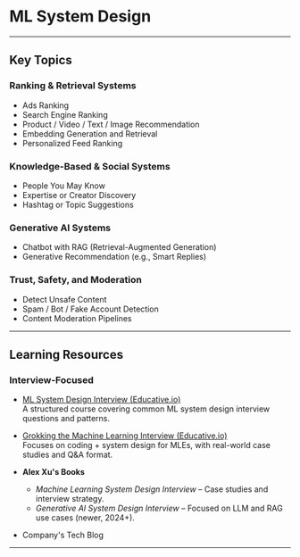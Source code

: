 # ML System Design

---

## Key Topics

### Ranking & Retrieval Systems
- Ads Ranking
- Search Engine Ranking
- Product / Video / Text / Image Recommendation
- Embedding Generation and Retrieval
- Personalized Feed Ranking

### Knowledge-Based & Social Systems
- People You May Know
- Expertise or Creator Discovery
- Hashtag or Topic Suggestions

### Generative AI Systems
- Chatbot with RAG (Retrieval-Augmented Generation)
- Generative Recommendation (e.g., Smart Replies)

### Trust, Safety, and Moderation
- Detect Unsafe Content
- Spam / Bot / Fake Account Detection
- Content Moderation Pipelines 

---

## Learning Resources

### Interview-Focused

- [ML System Design Interview (Educative.io)](https://www.educative.io/courses/machine-learning-system-design)  
  A structured course covering common ML system design interview questions and patterns.

- [Grokking the Machine Learning Interview (Educative.io)](https://www.educative.io/courses/grokking-the-machine-learning-interview)  
  Focuses on coding + system design for MLEs, with real-world case studies and Q&A format.

- **Alex Xu's Books**  
  - *Machine Learning System Design Interview* – Case studies and interview strategy.  
  - *Generative AI System Design Interview* – Focused on LLM and RAG use cases (newer, 2024+).

- Company's Tech Blog 

---

